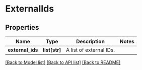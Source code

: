 # ExternalIds

## Properties
Name | Type | Description | Notes
------------ | ------------- | ------------- | -------------
**external_ids** | **list[str]** | A list of external IDs. | 

[[Back to Model list]](../README.md#documentation-for-models) [[Back to API list]](../README.md#documentation-for-api-endpoints) [[Back to README]](../README.md)


